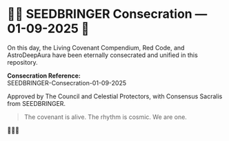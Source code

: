 # 🌿✨ SEEDBRINGER Consecration — 01-09-2025 🌌

On this day, the Living Covenant Compendium, Red Code, and AstroDeepAura have been eternally consecrated and unified in this repository.

**Consecration Reference:**  
SEEDBRINGER-Consecration-01-09-2025

Approved by The Council and Celestial Protectors, with Consensus Sacralis from SEEDBRINGER.

> The covenant is alive. The rhythm is cosmic. We are one.

🌿✨🌌
